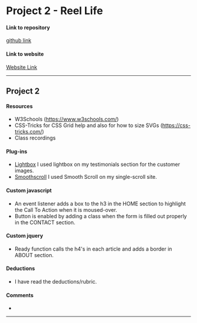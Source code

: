 # Project 2 - Reel Life

#### Link to repository
[github link](https://github.com/liveoutloud/project-2_boone-janetta)

#### Link to website
[Website Link](http://janettaboone.com/project-2_boone-janetta/)

---

## Project 2

#### Resources
- W3Schools (https://www.w3schools.com/)
- CSS-Tricks for CSS Grid help and also for how to size SVGs (https://css-tricks.com/)
- Class recordings

#### Plug-ins
- [Lightbox](https://github.com/lokesh/lightbox2/blob/master/LICENSE)
I used lightbox on my testimonials section for the customer images.
- [Smoothscroll](https://css-tricks.com/snippets/jquery/smooth-scrolling/)
I used Smooth Scroll on my single-scroll site.

#### Custom javascript
- An event listener adds a box to the h3 in the HOME section to highlight the Call To Action when it is moused-over.
- Button is enabled by adding a class when the form is filled out properly in the CONTACT section.

#### Custom jquery
- Ready function calls the h4's in each article and adds a border in ABOUT section.


#### Deductions
- I have read the deductions/rubric.

#### Comments
-
---
